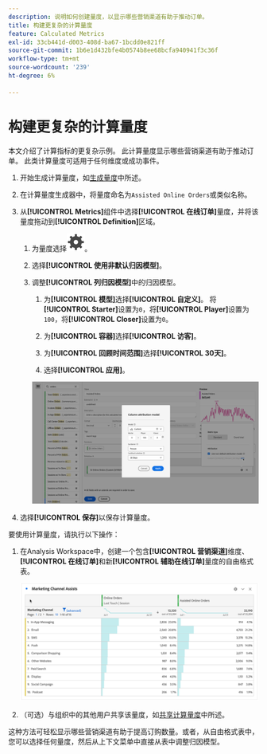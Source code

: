 ```yaml
---
description: 说明如何创建量度，以显示哪些营销渠道有助于推动订单。
title: 构建更复杂的计算量度
feature: Calculated Metrics
exl-id: 33cb441d-d003-408d-ba67-1bcdd0e821ff
source-git-commit: 1b6e1d432bfe4b0574b8ee68bcfa940941f3c36f
workflow-type: tm+mt
source-wordcount: '239'
ht-degree: 6%

---
```


# 构建更复杂的计算量度

本文介绍了计算指标的更复杂示例。 此计算量度显示哪些营销渠道有助于推动订单。 此类计算量度可适用于任何维度或成功事件。

1. 开始生成计算量度，如[生成量度](/help/components/calc-metrics/cm-workflow/cm-build-metrics.md)中所述。

1. 在计算量度生成器中，将量度命名为`Assisted Online Orders`或类似名称。

1. 从&#x200B;**[!UICONTROL Metrics]**&#x200B;组件中选择&#x200B;**[!UICONTROL 在线订单]**&#x200B;量度，并将该量度拖动到&#x200B;**[!UICONTROL Definition]**&#x200B;区域。

   1. 为量度选择![设置](/help/assets/icons/Setting.svg)。
   1. 选择&#x200B;**[!UICONTROL 使用非默认归因模型]**。
   1. 调整&#x200B;**[!UICONTROL 列归因模型]**&#x200B;中的归因模型。
      1. 为&#x200B;**[!UICONTROL 模型]**&#x200B;选择&#x200B;**[!UICONTROL 自定义]**。 将&#x200B;**[!UICONTROL Starter]**&#x200B;设置为`0`，将&#x200B;**[!UICONTROL Player]**&#x200B;设置为`100`，将&#x200B;**[!UICONTROL Closer]**&#x200B;设置为`0`。
      1. 为&#x200B;**[!UICONTROL 容器]**&#x200B;选择&#x200B;**[!UICONTROL 访客]**。
      1. 为&#x200B;**[!UICONTROL 回顾时间范围]**&#x200B;选择&#x200B;**[!UICONTROL 30天]**。

      1. 选择&#x200B;**[!UICONTROL 应用]**。

      ![列归因模型](assets/complex-calculated-metric.png)

1. 选择&#x200B;**[!UICONTROL 保存]**&#x200B;以保存计算量度。

要使用计算量度，请执行以下操作：

1. 在Analysis Workspace中，创建一个包含&#x200B;**[!UICONTROL 营销渠道]**&#x200B;维度、**[!UICONTROL 在线订单]**&#x200B;和新&#x200B;**[!UICONTROL 辅助在线订单]**&#x200B;量度的自由格式表。

   ![营销渠道辅助在线订单](assets/marketing-channel-assists.png)

1. （可选）与组织中的其他用户共享该量度，如[共享计算量度](/help/components/calc-metrics/cm-workflow/cm-sharing.md)中所述。

这种方法可轻松显示哪些营销渠道有助于提高订购数量。或者，从自由格式表中，您可以选择任何量度，然后从上下文菜单中直接从表中调整归因模型。
